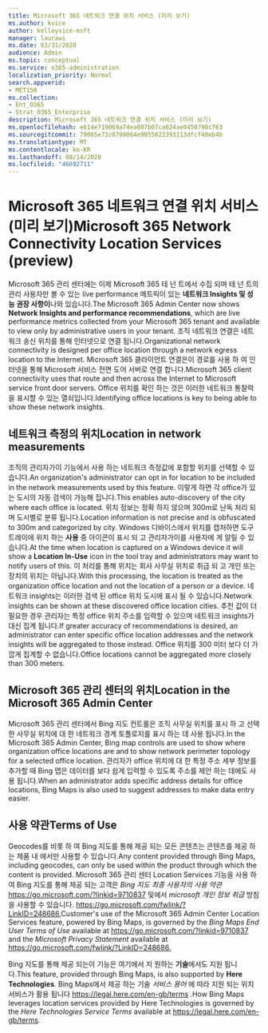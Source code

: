 ```yaml
---
title: Microsoft 365 네트워크 연결 위치 서비스 (미리 보기)
ms.author: kvice
author: kelleyvice-msft
manager: laurawi
ms.date: 03/31/2020
audience: Admin
ms.topic: conceptual
ms.service: o365-administration
localization_priority: Normal
search.appverid:
- MET150
ms.collection:
- Ent_O365
- Strat_O365_Enterprise
description: Microsoft 365 네트워크 연결 위치 서비스 (미리 보기)
ms.openlocfilehash: e614e719069a74ea087b07ca624ae0450790c763
ms.sourcegitcommit: 79065e72c0799064e9055022393113dfcf40eb4b
ms.translationtype: MT
ms.contentlocale: ko-KR
ms.lasthandoff: 08/14/2020
ms.locfileid: "46692711"
---
```

# <a name="microsoft-365-network-connectivity-location-services-preview"></a><span data-ttu-id="28fa3-103">Microsoft 365 네트워크 연결 위치 서비스 (미리 보기)</span><span class="sxs-lookup"><span data-stu-id="28fa3-103">Microsoft 365 Network Connectivity Location Services (preview)</span></span>

<span data-ttu-id="28fa3-104">Microsoft 365 관리 센터에는 이제 Microsoft 365 테 넌 트에서 수집 되며 테 넌 트의 관리 사용자만 볼 수 있는 live performance 메트릭이 있는 **네트워크 Insights 및 성능 권장 사항이**나와 있습니다.</span><span class="sxs-lookup"><span data-stu-id="28fa3-104">The Microsoft 365 Admin Center now shows **Network Insights and performance recommendations**, which are live performance metrics collected from your Microsoft 365 tenant and available to view only by administrative users in your tenant.</span></span> <span data-ttu-id="28fa3-105">조직 네트워크 연결은 네트워크 송신 위치를 통해 인터넷으로 연결 됩니다.</span><span class="sxs-lookup"><span data-stu-id="28fa3-105">Organizational network connectivity is designed per office location through a network egress location to the Internet.</span></span> <span data-ttu-id="28fa3-106">Microsoft 365 클라이언트 연결은이 경로를 사용 하 여 인터넷을 통해 Microsoft 서비스 전면 도어 서버로 연결 합니다.</span><span class="sxs-lookup"><span data-stu-id="28fa3-106">Microsoft 365 client connectivity uses that route and then across the Internet to Microsoft service front door servers.</span></span> <span data-ttu-id="28fa3-107">Office 위치를 확인 하는 것은 이러한 네트워크 통찰력을 표시할 수 있는 열쇠입니다.</span><span class="sxs-lookup"><span data-stu-id="28fa3-107">Identifying office locations is key to being able to show these network insights.</span></span>

## <a name="location-in-network-measurements"></a><span data-ttu-id="28fa3-108">네트워크 측정의 위치</span><span class="sxs-lookup"><span data-stu-id="28fa3-108">Location in network measurements</span></span>

<span data-ttu-id="28fa3-109">조직의 관리자가이 기능에서 사용 하는 네트워크 측정값에 포함할 위치를 선택할 수 있습니다.</span><span class="sxs-lookup"><span data-stu-id="28fa3-109">An organization's administrator can opt in for location to be included in the network measurements used by this feature.</span></span> <span data-ttu-id="28fa3-110">이렇게 하면 각 office가 있는 도시의 자동 검색이 가능해 집니다.</span><span class="sxs-lookup"><span data-stu-id="28fa3-110">This enables auto-discovery of the city where each office is located.</span></span> <span data-ttu-id="28fa3-111">위치 정보는 정확 하지 않으며 300m로 난독 처리 되며 도시별로 분류 됩니다.</span><span class="sxs-lookup"><span data-stu-id="28fa3-111">Location information is not precise and is obfuscated to 300m and categorized by city.</span></span> <span data-ttu-id="28fa3-112">Windows 디바이스에서 위치를 캡처하면 도구 트레이에 위치 하는 **사용** 중 아이콘이 표시 되 고 관리자가이를 사용자에 게 알릴 수 있습니다.</span><span class="sxs-lookup"><span data-stu-id="28fa3-112">At the time when location is captured on a Windows device it will show a **Location In-Use** icon in the tool tray and administrators may want to notify users of this.</span></span> <span data-ttu-id="28fa3-113">이 처리를 통해 위치는 회사 사무실 위치로 취급 되 고 개인 또는 장치의 위치는 아닙니다.</span><span class="sxs-lookup"><span data-stu-id="28fa3-113">With this processing, the location is treated as the organization office location and not the location of a person or a device.</span></span> <span data-ttu-id="28fa3-114">네트워크 insights는 이러한 검색 된 office 위치 도시에 표시 될 수 있습니다.</span><span class="sxs-lookup"><span data-stu-id="28fa3-114">Network insights can be shown at these discovered office location cities.</span></span> <span data-ttu-id="28fa3-115">추천 값이 더 필요한 경우 관리자는 특정 office 위치 주소를 입력할 수 있으며 네트워크 insights가 대신 집계 됩니다.</span><span class="sxs-lookup"><span data-stu-id="28fa3-115">If greater accuracy of recommendations is desired, an administrator can enter specific office location addresses and the network insights will be aggregated to those instead.</span></span> <span data-ttu-id="28fa3-116">Office 위치를 300 미터 보다 더 가깝게 집계할 수 없습니다.</span><span class="sxs-lookup"><span data-stu-id="28fa3-116">Office locations cannot be aggregated more closely than 300 meters.</span></span>

## <a name="location-in-the-microsoft-365-admin-center"></a><span data-ttu-id="28fa3-117">Microsoft 365 관리 센터의 위치</span><span class="sxs-lookup"><span data-stu-id="28fa3-117">Location in the Microsoft 365 Admin Center</span></span>

<span data-ttu-id="28fa3-118">Microsoft 365 관리 센터에서 Bing 지도 컨트롤은 조직 사무실 위치를 표시 하 고 선택한 사무실 위치에 대 한 네트워크 경계 토폴로지를 표시 하는 데 사용 됩니다.</span><span class="sxs-lookup"><span data-stu-id="28fa3-118">In the Microsoft 365 Admin Center, Bing map controls are used to show where organization office locations are and to show network perimeter topology for a selected office location.</span></span> <span data-ttu-id="28fa3-119">관리자가 office 위치에 대 한 특정 주소 세부 정보를 추가할 때 Bing 맵은 데이터를 보다 쉽게 입력할 수 있도록 주소를 제안 하는 데에도 사용 됩니다.</span><span class="sxs-lookup"><span data-stu-id="28fa3-119">When an administrator adds specific address details for office locations, Bing Maps is also used to suggest addresses to make data entry easier.</span></span>

## <a name="terms-of-use"></a><span data-ttu-id="28fa3-120">사용 약관</span><span class="sxs-lookup"><span data-stu-id="28fa3-120">Terms of Use</span></span>

<span data-ttu-id="28fa3-121">Geocodes를 비롯 하 여 Bing 지도를 통해 제공 되는 모든 콘텐츠는 콘텐츠를 제공 하는 제품 내 에서만 사용할 수 있습니다.</span><span class="sxs-lookup"><span data-stu-id="28fa3-121">Any content provided through Bing Maps, including geocodes, can only be used within the product through which the content is provided.</span></span> <span data-ttu-id="28fa3-122">Microsoft 365 관리 센터 Location Services 기능을 사용 하 여 Bing 지도를 통해 제공 되는 고객은 _Bing 지도 최종 사용자의 사용 약관_ <https://go.microsoft.com/?linkid=9710837> 및에서 _microsoft 개인 정보 취급_ 방침을 사용할 수 있습니다. <https://go.microsoft.com/fwlink/?LinkID=248686.></span><span class="sxs-lookup"><span data-stu-id="28fa3-122">Customer's use of the Microsoft 365 Admin Center Location Services feature, powered by Bing Maps, is governed by the _Bing Maps End User Terms of Use_ available at <https://go.microsoft.com/?linkid=9710837> and the _Microsoft Privacy Statement_ available at <https://go.microsoft.com/fwlink/?LinkID=248686.></span></span>

<span data-ttu-id="28fa3-123">Bing 지도를 통해 제공 되는이 기능은 여기에서 지 원하는 **기술**에서도 지원 됩니다.</span><span class="sxs-lookup"><span data-stu-id="28fa3-123">This feature, provided through Bing Maps, is also supported by **Here Technologies**.</span></span> <span data-ttu-id="28fa3-124">Bing Maps에서 제공 하는 기술 _서비스 용어_ 에 따라 지원 되는 위치 서비스가 활용 됩니다 <https://legal.here.com/en-gb/terms> .</span><span class="sxs-lookup"><span data-stu-id="28fa3-124">How Bing Maps leverages location services provided by Here Technologies is governed by the _Here Technologies Service Terms_ available at <https://legal.here.com/en-gb/terms>.</span></span>
